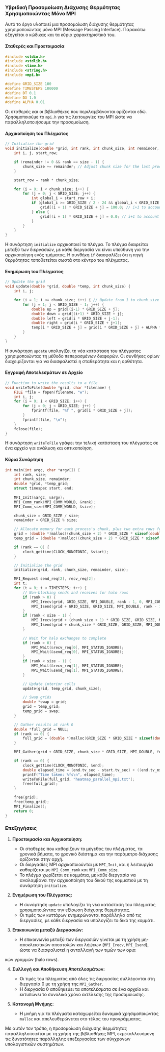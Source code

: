 ### Υβριδική Προσομοίωση Διάχυσης Θερμότητας Χρησιμοποιώντας Μόνο MPI

Αυτό το έργο υλοποιεί μια προσομοίωση διάχυσης θερμότητας χρησιμοποιώντας μόνο MPI (Message Passing Interface). Παρακάτω εξηγείται ο κώδικας και τα κύρια χαρακτηριστικά του.

#### Σταθερές και Προετοιμασία

```c
#include <stdio.h>
#include <stdlib.h>
#include <time.h>
#include <string.h>
#include <mpi.h>

#define GRID_SIZE 100
#define TIMESTEPS 100000
#define DT 0.1
#define DX 1.0
#define ALPHA 0.01
```

Οι σταθερές και οι βιβλιοθήκες που περιλαμβάνονται ορίζονται εδώ. Χρησιμοποιούμε το `mpi.h` για τις λειτουργίες του MPI ώστε να παραλληλοποιήσουμε την προσομοίωση.

#### Αρχικοποίηση του Πλέγματος

```c
// Initialize the grid
void initialize(double *grid, int rank, int chunk_size, int remainder, int size) {
    int i, j, start_row;

    if (remainder != 0 && rank == size - 1) {
        chunk_size += remainder; // Adjust chunk size for the last process
    }

    start_row = rank * chunk_size;

    for (i = 0; i < chunk_size; i++) {
        for (j = 0; j < GRID_SIZE; j++) {
            int global_i = start_row + i;
            if (global_i >= GRID_SIZE / 2 - 24 && global_i < GRID_SIZE / 2 + 24 && j >= GRID_SIZE / 2 - 24 && j < GRID_SIZE / 2 + 24) {
                grid[(i + 1) * GRID_SIZE + j] = 100.0; // i+1 to account for the extra row at the beginning
            } else {
                grid[(i + 1) * GRID_SIZE + j] = 0.0; // i+1 to account for the extra row at the beginning
            }
        }
    }
}
```

Η συνάρτηση `initialize` αρχικοποιεί το πλέγμα. Το πλέγμα διαιρείται μεταξύ των διεργασιών, με κάθε διεργασία να είναι υπεύθυνη για την αρχικοποίηση ενός τμήματος. Η συνθήκη `if` διασφαλίζει ότι η πηγή θερμότητας τοποθετείται σωστά στο κέντρο του πλέγματος.

#### Ενημέρωση του Πλέγματος

```c
// Update the grid
void update(double *grid, double *temp, int chunk_size) {
    int i, j;

    for (i = 1; i <= chunk_size; i++) { // Update from 1 to chunk_size to avoid halo rows
        for (j = 1; j < GRID_SIZE - 1; j++) {
            double up = grid[(i-1) * GRID_SIZE + j];
            double down = grid[(i+1) * GRID_SIZE + j];
            double left = grid[i * GRID_SIZE + j-1];
            double right = grid[i * GRID_SIZE + j+1];
            temp[i * GRID_SIZE + j] = grid[i * GRID_SIZE + j] + ALPHA * DT / (DX * DX) * (up + down + left + right - 4 * grid[i * GRID_SIZE + j]);
        }
    }
}
```

Η συνάρτηση `update` υπολογίζει τη νέα κατάσταση του πλέγματος χρησιμοποιώντας τη μέθοδο πεπερασμένων διαφορών. Οι συνθήκες ορίων διαχειρίζονται για να διασφαλιστεί η σταθερότητα και η ορθότητα.

#### Εγγραφή Αποτελεσμάτων σε Αρχείο

```c
// Function to write the results to a file
void writeToFile(double *grid, char *filename) {
    FILE *file = fopen(filename, "w");
    int i, j;
    for (i = 0; i < GRID_SIZE; i++) {
        for (j = 0; j < GRID_SIZE; j++) {
            fprintf(file, "%f ", grid[i * GRID_SIZE + j]);
        }
        fprintf(file, "\n");
    }
    fclose(file);
}
```

Η συνάρτηση `writeToFile` γράφει την τελική κατάσταση του πλέγματος σε ένα αρχείο για ανάλυση και οπτικοποίηση.

#### Κύρια Συνάρτηση

```c
int main(int argc, char *argv[]) {
    int rank, size;
    int chunk_size, remainder;
    double *grid, *temp_grid;
    struct timespec start, end;
    
    MPI_Init(&argc, &argv);
    MPI_Comm_rank(MPI_COMM_WORLD, &rank);
    MPI_Comm_size(MPI_COMM_WORLD, &size);

    chunk_size = GRID_SIZE / size;
    remainder = GRID_SIZE % size;

    // Allocate memory for each process's chunk, plus two extra rows for halo exchange
    grid = (double *)malloc((chunk_size + 2) * GRID_SIZE * sizeof(double));
    temp_grid = (double *)malloc((chunk_size + 2) * GRID_SIZE * sizeof(double));

    if (rank == 0) {
        clock_gettime(CLOCK_MONOTONIC, &start);
    }

    // Initialize the grid
    initialize(grid, rank, chunk_size, remainder, size);

    MPI_Request send_req[2], recv_req[2];
    int t;
    for (t = 0; t < TIMESTEPS; t++) {
        // Non-blocking sends and receives for halo rows
        if (rank > 0) {
            MPI_Irecv(grid, GRID_SIZE, MPI_DOUBLE, rank - 1, 0, MPI_COMM_WORLD, &recv_req[0]);
            MPI_Isend(grid + GRID_SIZE, GRID_SIZE, MPI_DOUBLE, rank - 1, 0, MPI_COMM_WORLD, &send_req[0]);
        }
        if (rank < size - 1) {
            MPI_Irecv(grid + (chunk_size + 1) * GRID_SIZE, GRID_SIZE, MPI_DOUBLE, rank + 1, 0, MPI_COMM_WORLD, &recv_req[1]);
            MPI_Isend(grid + chunk_size * GRID_SIZE, GRID_SIZE, MPI_DOUBLE, rank + 1, 0, MPI_COMM_WORLD, &send_req[1]);
        }

        // Wait for halo exchanges to complete
        if (rank > 0) {
            MPI_Wait(&recv_req[0], MPI_STATUS_IGNORE);
            MPI_Wait(&send_req[0], MPI_STATUS_IGNORE);
        }
        if (rank < size - 1) {
            MPI_Wait(&recv_req[1], MPI_STATUS_IGNORE);
            MPI_Wait(&send_req[1], MPI_STATUS_IGNORE);
        }

        // Update interior cells
        update(grid, temp_grid, chunk_size);

        // Swap grids
        double *swap = grid;
        grid = temp_grid;
        temp_grid = swap;
    }

    // Gather results at rank 0
    double *full_grid = NULL;
    if (rank == 0) {
        full_grid = (double *)malloc(GRID_SIZE * GRID_SIZE * sizeof(double));
    }

    MPI_Gather(grid + GRID_SIZE, chunk_size * GRID_SIZE, MPI_DOUBLE, full_grid, chunk_size * GRID_SIZE, MPI_DOUBLE, 0, MPI_COMM_WORLD);

    if (rank == 0) {
        clock_gettime(CLOCK_MONOTONIC, &end);
        double elapsed_time = (end.tv_sec - start.tv_sec) + ((end.tv_nsec - start.tv_nsec) / 1000000000.0);
        printf("Time taken: %fs\n", elapsed_time);
        writeToFile(full_grid, "heatmap_parallel_mpi.txt");
        free(full_grid);
    }

    free(grid);
    free(temp_grid);
    MPI_Finalize();
    return 0;
}
```

### Επεξηγήσεις

1. **Προετοιμασία και Αρχικοποίηση:**
    - Οι σταθερές που καθορίζουν το μέγεθος του πλέγματος, τα χρονικά βήματα, το χρονικό διάστημα και την παράμετρο διάχυσης ορίζονται στην αρχή.
    - Οι διεργασίες MPI αρχικοποιούνται με `MPI_Init`, και η λειτουργία καθορίζεται με `MPI_Comm_rank` και `MPI_Comm_size`.
    - Το πλέγμα χωρίζεται σε κομμάτια, με κάθε διεργασία να αναλαμβάνει την αρχικοποίηση του δικού της κομματιού με τη συνάρτηση `initialize`.

2. **Ενημέρωση του Πλέγματος:**
    - Η συνάρτηση `update` υπολογίζει τη νέα κατάσταση του πλέγματος χρησιμοποιώντας την εξίσωση διάχυσης θερμότητας.
    - Οι τιμές των κυττάρων ενημερώνονται παράλληλα από τις διεργασίες, με κάθε διεργασία να υπολογίζει το δικό της κομμάτι.

3. **Επικοινωνία μεταξύ Διεργασιών:**
    - Η επικοινωνία μεταξύ των διεργασιών γίνεται με τη χρήση μη-αποκλειστικών αποστολών και λήψεων (`MPI_Irecv`, `MPI_Isend`), ώστε να διασφαλιστεί η ανταλλαγή των τιμών των ορια

κών γραμμών (halo rows).

4. **Συλλογή και Αποθήκευση Αποτελεσμάτων:**
    - Οι τιμές του πλέγματος από όλες τις διεργασίες συλλέγονται στη διεργασία 0 με τη χρήση της `MPI_Gather`.
    - Η διεργασία 0 αποθηκεύει τα αποτελέσματα σε ένα αρχείο και εκτυπώνει το συνολικό χρόνο εκτέλεσης της προσομοίωσης.

5. **Κατανομή Μνήμης:**
    - Η μνήμη για τα πλέγματα καταχωρείται δυναμικά χρησιμοποιώντας `malloc` και απελευθερώνεται στο τέλος του προγράμματος.

Με αυτόν τον τρόπο, η προσομοίωση διάχυσης θερμότητας παραλληλοποιείται με τη χρήση της βιβλιοθήκης MPI, εκμεταλλευόμενη τις δυνατότητες παράλληλης επεξεργασίας των σύγχρονων υπολογιστικών συστημάτων.
